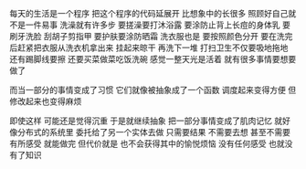 每天的生活是一个程序
把这个程序的代码延展开
比想象中的长很多
照顾好自己就不是一件易事
洗澡就有许多步
要搓澡要打沐浴露
要涂防止背上长痘的身体乳
要刷牙洗脸
刮胡子剪指甲
要护肤要涂防晒霜
洗衣服也是
要按照颜色分开
要在洗完后赶紧把衣服从洗衣机拿出来
挂起来晾干
再洗下一堆
打扫卫生不仅要吸地拖地
还有踢脚线要擦
还要买菜做菜吃饭洗碗
感觉一整天光是活着
就有很多事情要想要做了

而当一部分的事情变成了习惯
它们就像被抽象成了一个函数
调度起来变得方便
但修改起来也变得麻烦

即使这样
可能还是觉得沉重
于是就继续抽象
把一部分事情变成了肌肉记忆
就好像分布式的系统里
委托给了另一个实体去做
只需要结果
不需要去想
甚至不需要有所感受
就能做完
但代价就是
也不会获得其中的愉悦烦恼
没有任何感受
也就没有了知识
